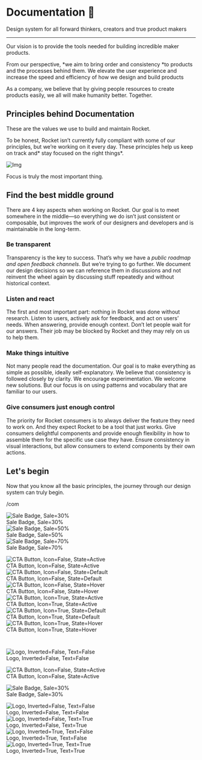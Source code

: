 
# Documentation 🚀

Design system for all forward thinkers, creators and true product makers

---

Our vision is to provide the tools needed for building incredible maker products.

From our perspective, *we aim to bring order and consistency *to products and the processes behind them. We elevate the user experience and increase the speed and efficiency of how we design and build products

As a company, we believe that by giving people resources to create products easily, we all will make humanity better. Together.

## Principles behind Documentation

These are the values we use to build and maintain Rocket.

To be honest, Rocket isn’t currently fully compliant with some of our principles, but we’re working on it every day. These principles help us keep on track and* stay focused on the right things*.

![Img](https://studio-assets.supernova.io/design-systems/14533/9289758a-6300-472a-bbc6-a57098081abf.jpeg)

Focus is truly the most important thing.

## Find the best middle ground

There are 4 key aspects when working on Rocket. Our goal is to meet somewhere in the middle—so everything we do isn’t just consistent or composable, but improves the work of our designers and developers and is maintainable in the long-term.

### Be transparent

Transparency is the key to success. That’s why we have a *public roadmap and open feedback channels*. But we’re trying to go further. We document our design decisions so we can reference them in discussions and not reinvent the wheel again by discussing stuff repeatedly and without historical context.

### Listen and react

The first and most important part: nothing in Rocket was done without research. Listen to users, actively ask for feedback, and act on users’ needs. When answering, provide enough context. Don’t let people wait for our answers. Their job may be blocked by Rocket and they may rely on us to help them.

### Make things intuitive

Not many people read the documentation. Our goal is to make everything as simple as possible, ideally self-explanatory. We believe that consistency is followed closely by clarity. We encourage experimentation. We welcome new solutions. But our focus is on using patterns and vocabulary that are familiar to our users.

### Give consumers just enough control

The priority for Rocket consumers is to always deliver the feature they need to work on. And they expect Rocket to be a tool that just works. Give consumers delightful components and provide enough flexibility in how to assemble them for the specific use case they have. Ensure consistency in visual interactions, but allow consumers to extend components by their own actions.

## Let's begin

Now that you know all the basic principles, the journey through our design system can truly begin.

/com

  
![Sale Badge, Sale=30%](https://studio-assets.supernova.io/design-systems/14533/fcfd2c20-38a4-4eab-82db-c679d6086130.png)  
Sale Badge, Sale=30%  
![Sale Badge, Sale=50%](https://studio-assets.supernova.io/design-systems/14533/b560c611-1a8a-4771-9e6e-742f22992c69.png)  
Sale Badge, Sale=50%  
![Sale Badge, Sale=70%](https://studio-assets.supernova.io/design-systems/14533/0aed3dac-3661-4ad5-aabe-6aecdd8a3c98.png)  
Sale Badge, Sale=70%  


  
![CTA Button, Icon=False, State=Active](https://studio-assets.supernova.io/design-systems/14533/1a767cf6-d1da-4707-a5e1-4d66708c382b.png)  
CTA Button, Icon=False, State=Active  
![CTA Button, Icon=False, State=Default](https://studio-assets.supernova.io/design-systems/14533/999184d9-9dc6-4e64-85c0-e9855c2a8758.png)  
CTA Button, Icon=False, State=Default  
![CTA Button, Icon=False, State=Hover](https://studio-assets.supernova.io/design-systems/14533/dd3db838-bd49-4a54-9dad-64a2c7373325.png)  
CTA Button, Icon=False, State=Hover  
![CTA Button, Icon=True, State=Active](https://studio-assets.supernova.io/design-systems/14533/f9db90ca-9dc5-44d8-90a1-e1c3f78493a7.png)  
CTA Button, Icon=True, State=Active  
![CTA Button, Icon=True, State=Default](https://studio-assets.supernova.io/design-systems/14533/ee9b60d9-f044-430b-88a0-39a780498db4.png)  
CTA Button, Icon=True, State=Default  
![CTA Button, Icon=True, State=Hover](https://studio-assets.supernova.io/design-systems/14533/83b72116-ad0d-4b4a-926e-f03cff48ee95.png)  
CTA Button, Icon=True, State=Hover  


```javascript  
  
```

  
![Logo, Inverted=False, Text=False](https://studio-assets.supernova.io/design-systems/14533/e9df50ab-eb40-4147-862d-b6d47f47c429.png)  
Logo, Inverted=False, Text=False  


  
  


  
![CTA Button, Icon=False, State=Active](https://studio-assets.supernova.io/design-systems/14533/1a767cf6-d1da-4707-a5e1-4d66708c382b.png)  
CTA Button, Icon=False, State=Active  


  
![Sale Badge, Sale=30%](https://studio-assets.supernova.io/design-systems/14533/fcfd2c20-38a4-4eab-82db-c679d6086130.png)  
Sale Badge, Sale=30%  


  
![Logo, Inverted=False, Text=False](https://studio-assets.supernova.io/design-systems/14533/e9df50ab-eb40-4147-862d-b6d47f47c429.png)  
Logo, Inverted=False, Text=False  
![Logo, Inverted=False, Text=True](https://studio-assets.supernova.io/design-systems/14533/e53843ae-630b-4a42-9107-33adb1f3b617.png)  
Logo, Inverted=False, Text=True  
![Logo, Inverted=True, Text=False](https://studio-assets.supernova.io/design-systems/14533/995dc1f6-e748-4638-b649-b2ad7409a691.png)  
Logo, Inverted=True, Text=False  
![Logo, Inverted=True, Text=True](https://studio-assets.supernova.io/design-systems/14533/2ba42467-8041-423b-91c5-87e5a92f122a.png)  
Logo, Inverted=True, Text=True  
